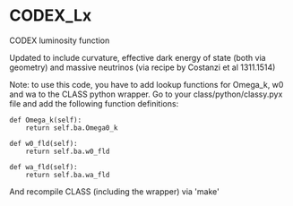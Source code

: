 # CODEX_Lx
CODEX luminosity function

Updated to include curvature, effective dark energy of state (both via geometry) and massive neutrinos (via recipe by Costanzi et al 1311.1514)

Note: to use this code, you have to add lookup functions for Omega_k, w0 and wa to the CLASS python wrapper. Go to your class/python/classy.pyx file and add the following function definitions:


    def Omega_k(self):
        return self.ba.Omega0_k

    def w0_fld(self):
        return self.ba.w0_fld

    def wa_fld(self):
        return self.ba.wa_fld


And recompile CLASS (including the wrapper) via 'make'